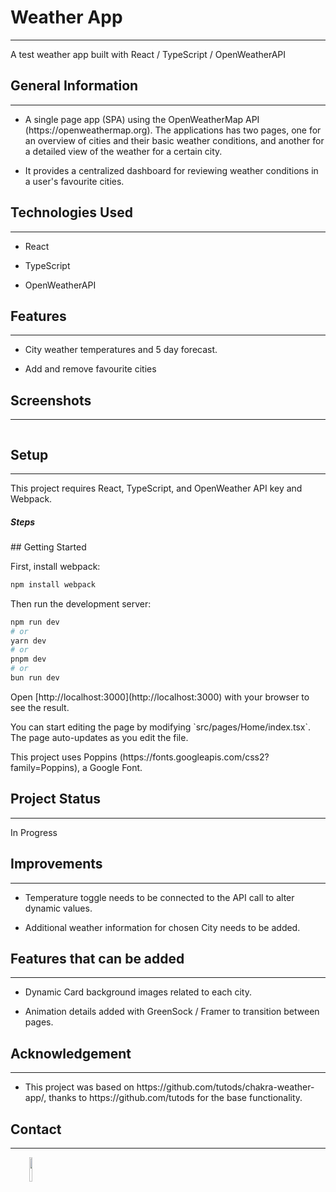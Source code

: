 <h1>Weather App</h1>
<hr><p>A test weather app built with React / TypeScript / OpenWeatherAPI</p><h2>General Information</h2>
<hr><ul>
<li>A single page app (SPA) using the OpenWeatherMap API (https://openweathermap.org). The applications has two pages, one for an overview of cities and their basic weather conditions, and another for a detailed view of the weather for a certain city.</li>
</ul><ul>
<li>It provides a centralized dashboard for reviewing weather conditions in a user's favourite cities.</li>
</ul><h2>Technologies Used</h2>
<hr><ul>
<li>React</li>
</ul><ul>
<li>TypeScript</li>
</ul><ul>
<li>OpenWeatherAPI</li>
</ul><h2>Features</h2>
<hr><ul>
<li>City weather temperatures and 5 day forecast.</li>
</ul><ul>
<li>Add and remove favourite cities</li>
</ul><h2>Screenshots</h2>
<hr><p><img src="[https://upload.wikimedia.org/wikipedia/commons/thumb/a/a7/React-icon.svg/1200px-React-icon.svg.png](https://github.com/camford489/weather-app/blob/d6efbecddb36e9815f0722678143af125809cc79/public/media/weather-app.jpg)" alt=""></p><h2>Setup</h2>
<hr><p>This project requires React, TypeScript, and OpenWeather API key and Webpack.</p><h5>Steps</h5>
<p>
## Getting Started
</p>
<p>
First, install webpack:</p>

```bash
npm install webpack
```

<p>
Then run the development server:</p>

```bash
npm run dev
# or
yarn dev
# or
pnpm dev
# or
bun run dev
```

<p>
Open [http://localhost:3000](http://localhost:3000) with your browser to see the result.
</p>
<p>
You can start editing the page by modifying `src/pages/Home/index.tsx`. The page auto-updates as you edit the file.
</p>
<p>
This project uses Poppins (https://fonts.googleapis.com/css2?family=Poppins), a Google Font.
</p>
<h2>Project Status</h2>
<hr><p>In Progress</p><h2>Improvements</h2>
<hr><ul>
<li>Temperature toggle needs to be connected to the API call to alter dynamic values.</li>
</ul><ul>
<li>Additional weather information for chosen City needs to be added.</li>
</ul><h2>Features that can be added</h2>
<hr><ul>
<li>Dynamic Card background images related to each city.</li>
</ul><ul>
<li>Animation details added with GreenSock / Framer to transition between pages.</li>
</ul><h2>Acknowledgement</h2>
<hr><ul>
<li>This project was based on https://github.com/tutods/chakra-weather-app/, thanks to https://github.com/tutods for the base functionality.</li>
</ul><h2>Contact</h2>
<hr><p><span style="margin-right: 30px;"></span><a href="https://www.linkedin.com/in/guywcrawford/"><img target="_blank" src="https://cdn.jsdelivr.net/gh/devicons/devicon/icons/linkedin/linkedin-original.svg" style="width: 10%;"></a></p>
